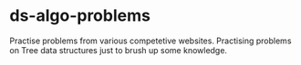 # ds-algo-problems
Practise problems from various competetive websites.
Practising problems on Tree data structures just to brush up some knowledge.
